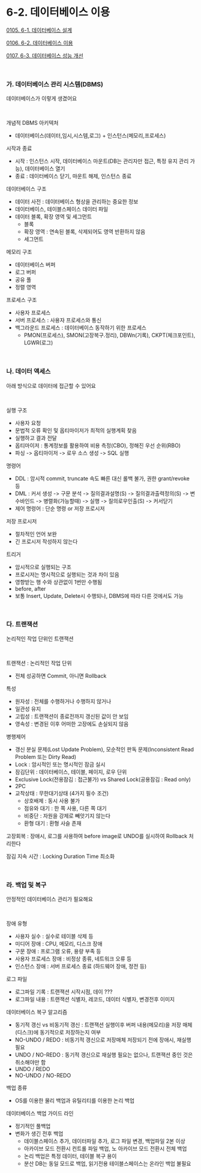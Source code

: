 # 6-2. 데이터베이스 이용

<p> <a href="./study_0105.html">0105. 6-1. 데이터베이스 설계</a> </p>
<p> <a href="./study_0106.html">0106. 6-2. 데이터베이스 이용</a> </p>
<p> <a href="./study_0107.html">0107. 6-3. 데이터베이스 성능 개선</a> </p>

<br>

### **가. 데이터베이스 관리 시스템(DBMS)** 

데이터베이스가 이렇게 생겼어요

<br>

개념적 DBMS 아키텍처
- 데이터베이스(데이터,임시,시스템,로그) + 인스턴스(메모리,프로세스)

시작과 종료
- 시작 : 인스턴스 시작, 데이터베이스 마운트(DB는 관리자만 접근, 특정 유지 관리 가능), 데이터베이스 열기
- 종료 : 데이터베이스 닫기, 마운트 해제, 인스턴스 종료

데이터베이스 구조
- 데이터 사전 : 데이터베이스 형상을 관리하는 중요한 정보
- 데이터베이스, 테이블스페이스 데이터 파일
- 데이터 블록, 확장 영역 및 세그먼트
  - 블록
  - 확장 영역 : 연속된 블록, 삭제되어도 영역 반환하지 않음
  - 세그먼트

메모리 구조
- 데이터베이스 버퍼
- 로그 버퍼
- 공유 풀
- 정렬 영역

프로세스 구조
- 사용자 프로세스
- 서버 프로세스 : 사용자 프로세스와 통신
- 백그라운드 프로세스 : 데이터베이스 동작하기 위한 프로세스
  - PMON(프로세스), SMON(고장복구.정리), DBWn(기록), CKPT(체크포인트), LGWR(로그) 
  
<br>


### **나. 데이터 액세스** 

아래 방식으로 데이터에 접근할 수 있어요

<br>

실행 구조
- 사용자 요청
- 문법적 오류 확인 및 옵티마이저가 최적의 실행계획 찾음
- 실행하고 결과 전달
- 옵티마이저 : 통계정보를 활용하여 비용 측정(CBO), 정해진 우선 순위(RBO)
- 파싱 -> 옵티마이저 -> 로우 소스 생성 -> SQL 실행

명령어
- DDL : 암시적 commit, truncate 속도 빠른 대신 롤백 불가, 권한 grant/revoke 등
- DML : 커서 생성 -> 구문 분석 -> 질의결과설명(S) -> 질의결과출력정의(S) -> 변수바인드 -> 병렬화(가능할때) -> 실행 -> 질의로우인출(S) -> 커서닫기
- 제어 명령어 : 단순 명령 or 저장 프로시저

저장 프로시저
- 절차적인 언어 보완
- 긴 프로시저 작성하지 않는다

트리거
- 암시적으로 실행되는 구조
- 프로시저는 명시적으로 실행되는 것과 차이 있음
- 영향받는 행 수와 상관없이 1번만 수행됨
- before, after
- 보통 Insert, Update, Delete시 수행되나, DBMS에 따라 다른 것에서도 가능

<br>


### **다. 트랜잭션** 

논리적인 작업 단위인 트랜잭션

<br>

트랜잭션 : 논리적인 작업 단위
- 전체 성공하면 Commit, 아니면 Rollback

특성
- 원자성 : 전체를 수행하거나 수행하지 않거나
- 일관성 유지
- 고립성 : 트랜잭션이 종료전까지 갱신된 값이 안 보임
- 영속성 : 변경된 이후 어떠한 고장에도 손실되지 않음

병행제어
- 갱신 분실 문제(Lost Update Problem), 모순적인 판독 문제(Inconsistent Read Problem 또는 Dirty Read)
- Lock : 암시적인 또는 명시적인 잠금 실시
- 잠김단위 : 데이터베이스, 테이블, 페이지, 로우 단위
- Exclusive Lock(전용잠김 : 접근불가) vs Shared Lock(공용잠김 : Read only)
- 2PC
- 교착상태 : 무한대기상태 (4가지 필수 조건)
  - 상호배제 : 동시 사용 불가
  - 점유와 대기 : 한 쪽 사용, 다른 쪽 대기
  - 비중단 : 자원을 강제로 빼앗기지 않는다
  - 환형 대기 : 환형 사슬 존재

고장회복 : 장애시, 로그를 사용하여 before image로 UNDO를 실시하여 Rollback 처리한다

잠김 지속 시간 : Locking Duration Time 최소화

<br>


### **라. 백업 및 복구** 

안정적인 데이터베이스 관리가 필요해요

<br>

장애 유형
- 사용자 실수 : 실수로 테이블 삭제 등
- 미디어 장애 : CPU, 메모리, 디스크 장애
- 구문 장애 : 프로그램 오류, 용량 부족 등
- 사용자 프로세스 장애 : 비정상 종류, 네트워크 오류 등
- 인스턴스 장애 : 서버 프로세스 종료 (하드웨어 장애, 정전 등)

로그 파일
- 로그파일 기록 : 트랜잭션 시작시점, 데이 ???
- 로그파일 내용 : 트랜잭션 식별자, 레코드, 데이터 식별자, 변경전후 이미지

데이터베이스 복구 알고리즘
- 동기적 갱신 vs 비동기적 갱신 : 트랜잭션 실행이후 버퍼 내용(메모리)을 저장 매체(디스크)에 동기적으로 저장하는지 여부
- NO-UNDO / REDO : 비동기적 갱신으로 저장매체 저장되기 전에 장애시, 재실행필요
- UNDO / NO-REDO : 동기적 갱신으로 재실행 필요는 없으나, 트랜잭션 중인 것은 취소해야만 함
- UNDO / REDO
- NO-UNDO / NO-REDO

백업 종류
- OS를 이용한 물리 백업과 유틸리티를 이용한 논리 백업

데이터베이스 백업 가이드 라인
- 정기적인 풀백업
- 변화가 생긴 전후 백업
  - 데이블스페이스 추가, 데이터파일 추가, 로그 파일 변경, 백업파일 2본 이상
  - 아카이브 모드 전환시 컨트롤 파일 백업, 노 아카이브 모드 전환시 전체 백업
  - 논리 백업은 특정 데이터, 테이블 복구 용이
  - 분산 DB는 동일 모드로 백업, 읽기전용 테이블스페이스는 온라인 백업 불필요

